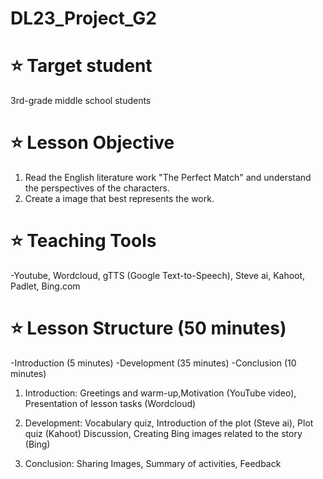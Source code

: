 # DL23_Project_G2

# ⭐ Target student
3rd-grade middle school students

# ⭐ Lesson Objective
1. Read the English literature work "The Perfect Match" and understand the perspectives of the characters.
2. Create a image that best represents the work.

# ⭐ Teaching Tools
-Youtube, Wordcloud, gTTS (Google Text-to-Speech), Steve ai, Kahoot, Padlet, Bing.com

# ⭐ Lesson Structure (50 minutes)
-Introduction (5 minutes)
-Development (35 minutes)
-Conclusion (10 minutes)

1. Introduction: 
Greetings and warm-up,Motivation (YouTube video), Presentation of lesson tasks (Wordcloud)

2. Development: 
Vocabulary quiz, Introduction of the plot (Steve ai), Plot quiz (Kahoot)
Discussion, Creating Bing images related to the story (Bing)

3. Conclusion: 
Sharing Images, Summary of activities, 
Feedback

